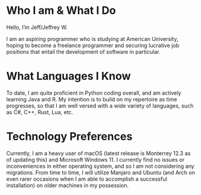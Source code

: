 # Who I am & What I Do

Hello, I’m Jeff/Jeffrey W.

I am an aspiring programmer who is studying at American University, hoping to become a freelance programmer and securing lucrative job positions that entail the development of software in particular.

# What Languages I Know

To date, I am quite proficient in Python coding overall, and am actively learning Java and R. My intention is to build on my repertoire as time progresses, so that I am well versed with a wide variety of languages, such as C#, C++, Rust, Lua, etc.

# Technology Preferences

Currently, I am a heavy user of macOS (latest release is Monterrey 12.3 as of updating this) and Microsoft Windows 11. I currently find no issues or inconveniences in either operating system, and so I am not considering any migrations. From time to time, I will utilize Manjaro and Ubuntu (and Arch on even rarer occasions when I am able to accomplish a successful installation) on older machines in my possession.

<!---
wjeff1648/wjeff1648 is a ✨ special ✨ repository because its `README.md` (this file) appears on your GitHub profile.
You can click the Preview link to take a look at your changes.
--->

